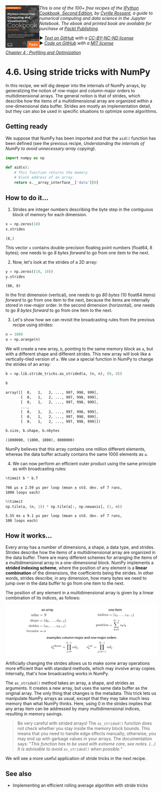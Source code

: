 <a href="https://github.com/ipython-books/cookbook-2nd"><img src="../cover-cookbook-2nd.png" align="left" alt="IPython Cookbook, Second Edition" height="140" /></a> *This is one of the 100+ free recipes of the [IPython Cookbook, Second Edition](https://github.com/ipython-books/cookbook-2nd), by [Cyrille Rossant](http://cyrille.rossant.net), a guide to numerical computing and data science in the Jupyter Notebook. The ebook and printed book are available for purchase at [Packt Publishing](https://www.packtpub.com/big-data-and-business-intelligence/ipython-interactive-computing-and-visualization-cookbook-second-e).*

▶ *[Text on GitHub](https://github.com/ipython-books/cookbook-2nd) with a [CC-BY-NC-ND license](https://creativecommons.org/licenses/by-nc-nd/3.0/us/legalcode)*  
▶ *[Code on GitHub](https://github.com/ipython-books/cookbook-2nd-code) with a [MIT license](https://opensource.org/licenses/MIT)*

[*Chapter 4 : Profiling and Optimization*](./)

# 4.6. Using stride tricks with NumPy

In this recipe, we will dig deeper into the internals of NumPy arrays, by generalizing the notion of row-major and column-major orders to multidimensional arrays. The general notion is that of strides, which describe how the items of a multidimensional array are organized within a one-dimensional data buffer. Strides are mostly an implementation detail, but they can also be used in specific situations to optimize some algorithms.

## Getting ready

We suppose that NumPy has been imported and that the `aid()` function has been defined (see the previous recipe, *Understanding the internals of NumPy to avoid unnecessary array copying*).

```python
import numpy as np
```

```python
def aid(x):
    # This function returns the memory
    # block address of an array.
    return x.__array_interface__['data'][0]
```

## How to do it...

1. Strides are integer numbers describing the byte step in the contiguous block of memory for each dimension.

```python
x = np.zeros(10)
x.strides
```

```{output:result}
(8,)
```

This vector `x` contains double-precision floating point numbers (float64, 8 bytes); one needs to go *8 bytes forward* to go from one item to the next.

2. Now, let's look at the strides of a 2D array:

```python
y = np.zeros((10, 10))
y.strides
```

```{output:result}
(80, 8)
```

In the first dimension (vertical), one needs to go *80 bytes* (10 float64 items) *forward* to go from one item to the next, because the items are internally stored in row-major order. In the second dimension (horizontal), one needs to go *8 bytes forward* to go from one item to the next.

3. Let's show how we can revisit the broadcasting rules from the previous recipe using strides:

```python
n = 1000
a = np.arange(n)
```

We will create a new array, `b`, pointing to the same memory block as `a`, but with a different shape and different strides. This new array will look like a vertically-tiled version of `a`. We use a special function in NumPy to change the strides of an array:

```python
b = np.lib.stride_tricks.as_strided(a, (n, n), (0, 8))
```

```python
b
```

```{output:result}
array([[  0,   1,   2, ..., 997, 998, 999],
       [  0,   1,   2, ..., 997, 998, 999],
       [  0,   1,   2, ..., 997, 998, 999],
       ...,
       [  0,   1,   2, ..., 997, 998, 999],
       [  0,   1,   2, ..., 997, 998, 999],
       [  0,   1,   2, ..., 997, 998, 999]])
```

```python
b.size, b.shape, b.nbytes
```

```{output:result}
(1000000, (1000, 1000), 8000000)
```

NumPy believes that this array contains one million different elements, whereas the data buffer actually contains the same 1000 elements as `a`.

4. We can now perform an efficient outer product using the same principle as with broadcasting rules:

```python
%timeit b * b.T
```

```{output:stdout}
766 µs ± 2.59 µs per loop (mean ± std. dev. of 7 runs,
1000 loops each)
```

```python
%%timeit
np.tile(a, (n, 1)) * np.tile(a[:, np.newaxis], (1, n))
```

```{output:stdout}
5.55 ms ± 9.1 µs per loop (mean ± std. dev. of 7 runs,
100 loops each)
```

## How it works...

Every array has a number of dimensions, a shape, a data type, and strides. Strides describe how the items of a multidimensional array are organized in the data buffer. There are many different schemes for arranging the items of a multidimensional array in a one-dimensional block. NumPy implements a **strided indexing scheme**, where the position of any element is a **linear combination** of the dimensions, the coefficients being the strides. In other words, strides describe, in any dimension, how many bytes we need to jump over in the data buffer to go from one item to the next.

The position of any element in a multidimensional array is given by a linear combination of its indices, as follows:

![Strides](images/strides.png)

Artificially changing the strides allows us to make some array operations more efficient than with standard methods, which may involve array copies. Internally, that's how broadcasting works in NumPy.

The `as_strided()` method takes an array, a shape, and strides as arguments. It creates a new array, but uses the same data buffer as the original array. The only thing that changes is the metadata. This trick lets us manipulate NumPy arrays as usual, except that they may take much less memory than what NumPy thinks. Here, using 0 in the strides implies that any array item can be addressed by many multidimensional indices, resulting in memory savings.

> Be very careful with strided arrays! The `as_strided()` function does not check whether you stay inside the memory block bounds. This means that you need to handle edge effects manually; otherwise, you may end up with garbage values in your arrays. The documentation says: "*This function has to be used with extreme care, see notes. (...) It is advisable to avoid `as_strided()` when possible.*"

We will see a more useful application of stride tricks in the next recipe.

## See also

* Implementing an efficient rolling average algorithm with stride tricks
